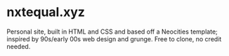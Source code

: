 # nxtequal.xyz
Personal site, built in HTML and CSS and based off a Neocities template; inspired by 90s/early 00s web design and grunge. Free to clone, no credit needed.

